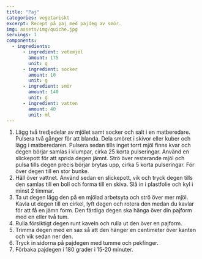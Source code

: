 ```yaml
---
title: "Paj"
categories: vegetariskt
excerpt: Recept på paj med pajdeg av smör.
img: assets/img/quiche.jpg
servings: 1
components:
  - ingredients:
      - ingredient: vetemjöl
        amount: 175
        unit: g
      - ingredient: socker
        amount: 10
        unit: g
      - ingredient: smör
        amount: 140
        unit: g
      - ingredient: vatten
        amount: 40
        unit: ml
---
```


1. Lägg två tredjedelar av mjölet samt socker och salt i en matberedare.
   Pulsera två gånger för att blanda. Dela smöret i skivor eller kuber och lägg i matberedaren.
   Pulsera sedan tills inget torrt mjöl finns kvar och degen börjar samlas i klumpar, cirka 25 korta pulseringar.
   Använd en slickepott för att sprida degen jämnt. Strö över resterande mjöl och pulsa tills degen precis börjar brytas upp, cirka 5 korta pulseringar. För över degen till en stor bunke.
2. Häll över vattnet. Använd sedan en slickepott, vik och tryck degen tills den samlas till en boll och forma till en skiva.
   Slå in i plastfolie och kyl i minst 2 timmar.
3. Ta ut degen lägg den på en mjölad arbetsyta och strö över mer mjöl.
   Kavla ut degen till en cirkel, lyft degen och rotera den medan du kavlar för att få en jämn form. Den färdiga degen ska hänga över din pajform med en eller två tum.
4. Rulla försiktigt degen runt kaveln och rulla ut den över en pajform.
5. Trimma degen med en sax så att den hänger en centimeter över kanten och vik sedan ner den.
6. Tryck in sidorna på pajdegen med tumme och pekfinger.
7. Förbaka pajdegen i 180 grader i 15-20 minuter.
